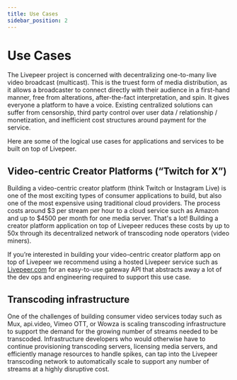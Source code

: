 ```yaml
---
title: Use Cases
sidebar_position: 2
---
```


# Use Cases

The Livepeer project is concerned with decentralizing one-to-many live video
broadcast (multicast). This is the truest form of media distribution, as it
allows a broadcaster to connect directly with their audience in a first-hand
manner, free from alterations, after-the-fact interpretation, and spin. It gives
everyone a platform to have a voice. Existing centralized solutions can suffer
from censorship, third party control over user data / relationship /
monetization, and inefficient cost structures around payment for the service.

Here are some of the logical use cases for applications and services to be built
on top of Livepeer.

## Video-centric Creator Platforms (“Twitch for X”)

Building a video-centric creator platform (think Twitch or Instagram Live) is
one of the most exciting types of consumer applications to build, but also one
of the most expensive using traditional cloud providers. The process costs
around $3 per stream per hour to a cloud service such as Amazon and up to $4500
per month for one media server. That's a lot! Building a creator platform
application on top of Livepeer reduces these costs by up to 50x through its
decentralized network of transcoding node operators (video miners).

If you’re interested in building your video-centric creator platform app on top
of Livepeer we recommend using a hosted Livepeer service such as
[Livepeer.com](https://livepeer.com) for an easy-to-use gateway API that
abstracts away a lot of the dev ops and engineering required to support this use
case.

## Transcoding infrastructure

One of the challenges of building consumer video services today such as Mux,
api.video, Vimeo OTT, or Wowza is scaling transcoding infrastructure to support
the demand for the growing number of streams needed to be transcoded.
Infrastructure developers who would otherwise have to continue provisioning
transcoding servers, licensing media servers, and efficiently manage resources
to handle spikes, can tap into the Livepeer transcoding network to automatically
scale to support any number of streams at a highly disruptive cost.

